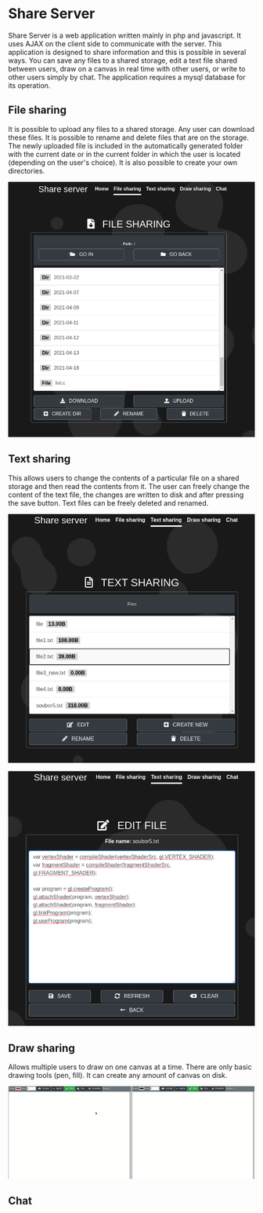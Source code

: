 # Share Server
Share Server is a web application written mainly in php and javascript. It uses AJAX on the client side to communicate with the server. This application is designed to share information and this is possible in several ways. You can save any files to a shared storage, edit a text file shared between users, draw on a canvas in real time with other users, or write to other users simply by chat. The application requires a mysql database for its operation.

## File sharing
It is possible to upload any files to a shared storage. Any user can download these files. It is possible to rename and delete files that are on the storage. The newly uploaded file is included in the automatically generated folder with the current date or in the current folder in which the user is located (depending on the user's choice). It is also possible to create your own directories.

![file sharing](./doc/file.png)

## Text sharing
This allows users to change the contents of a particular file on a shared storage and then read the contents from it. The user can freely change the content of the text file, the changes are written to disk and after pressing the save button. Text files can be freely deleted and renamed.

![text sharing](./doc/text1.png)

![text sharing](./doc/text2.png)

## Draw sharing
Allows multiple users to draw on one canvas at a time. There are only basic drawing tools (pen, fill). It can create any amount of canvas on disk.

![draw sharing](./doc/draw.gif)

## Chat
